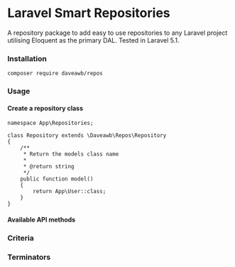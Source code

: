 # Laravel Smart Repositories

A repository package to add easy to use repositories to any Laravel project utilising Eloquent as the primary DAL. Tested in Laravel 5.1.

### Installation
`composer require daveawb/repos`

### Usage
#### Create a repository class
````
namespace App\Repositories;

class Repository extends \Daveawb\Repos\Repository
{
    /**
     * Return the models class name
     *
     * @return string
     */
    public function model()
    {
        return App\User::class;
    }
}
````

#### Available API methods

### Criteria

### Terminators
